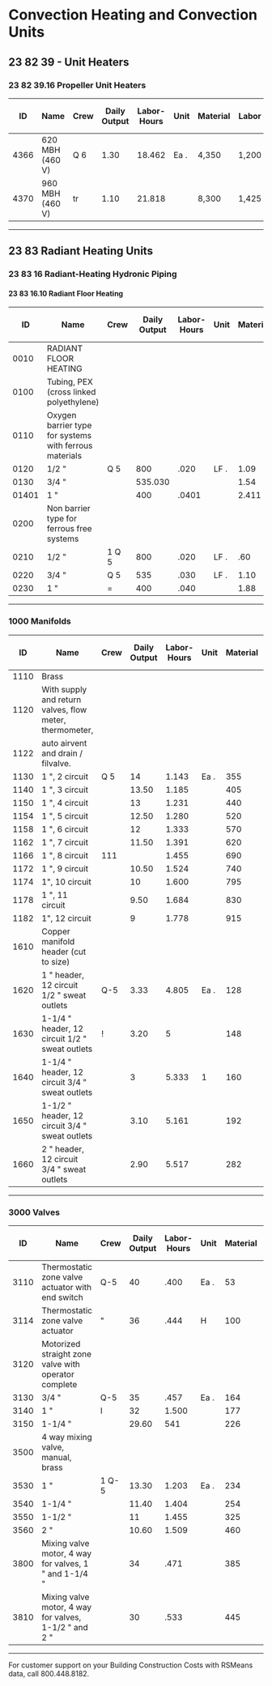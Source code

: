 # Convection Heating and Convection Units

## 23 82 39 - Unit Heaters

### 23 82 39.16 Propeller Unit Heaters

| ID   | Name                        | Crew | Daily Output | Labor-Hours | Unit | Material | Labor | Equipment | Total  | Total Incl O&P |
|------|-----------------------------|------|--------------|-------------|------|----------|-------|-----------|--------|----------------|
| 4366 | 620 MBH (460 V)             | Q 6  | 1.30         | 18.462      | Ea . | 4,350    | 1,200 |           | 5,550  | 6,600          |
| 4370 | 960 MBH (460 V)             | tr   | 1.10         | 21.818      |      | 8,300    | 1,425 |           | 9,725  | 11,300         |

---

## 23 83 Radiant Heating Units

### 23 83 16 Radiant-Heating Hydronic Piping

#### 23 83 16.10 Radiant Floor Heating

| ID    | Name                                                                 | Crew | Daily Output | Labor-Hours | Unit | Material | Labor | Equipment | Total   | Total Incl O&P |
|-------|----------------------------------------------------------------------|------|--------------|-------------|------|----------|-------|-----------|---------|----------------|
| 0010  | RADIANT FLOOR HEATING                                                |      |              |             |      |          |       |           |         |                |
| 0100  | Tubing, PEX (cross linked polyethylene)                              |      |              |             |      |          |       |           |         |                |
| 0110  | Oxygen barrier type for systems with ferrous materials               |      |              |             |      |          |       |           |         |                |
| 0120  | 1/2 "                                                                | Q 5  | 800          | .020        | LF . | 1.09     | 1.27  |           | 2.36    | 33.09          |
| 0130  | 3/4 "                                                                |      | 535.030      |             |      | 1.54     | 1.89  |           | 3.43    | 4.51           |
| 01401 | 1 "                                                                  |      | 400          | .0401       |      | 2.411    | 2.53  |           | 4.94    | 6.45           |
| 0200  | Non barrier type for ferrous free systems                            |      |              |             |      |          |       |           |         |                |
| 0210  | 1/2 "                                                                | 1 Q 5| 800          | .020        | LF . | .60      | 1.27  |           | 1.87    | 2.55           |
| 0220  | 3/4 "                                                                | Q 5  | 535          | .030        | LF . | 1.10     | 1.89  |           | 2.99    | 4.03           |
| 0230  | 1 "                                                                  | =    | 400          | .040        |      | 1.88     | 2.53  |           | 4.41    | 5.85           |

---

### 1000 Manifolds

| ID    | Name                                                                 | Crew | Daily Output | Labor-Hours | Unit | Material | Labor   | Equipment | Total   | Total Incl O&P |
|-------|----------------------------------------------------------------------|------|--------------|-------------|------|----------|---------|-----------|---------|----------------|
| 1110  | Brass                                                                |      |              |             |      |          |         |           |         |                |
| 1120  | With supply and return valves, flow meter, thermometer,              |      |              |             |      |          |         |           |         |                |
| 1122  | auto airvent and drain / filvalve.                                   |      |              |             |      |          |         |           |         |                |
| 1130  | 1 ", 2 circuit                                                       | Q 5  | 14           | 1.143       | Ea . | 355      | 72.50   |           | 427.50  | 500            |
| 1140  | 1 ", 3 circuit                                                       |      | 13.50        | 1.185       |      | 405      | 75      |           | 480     | 555            |
| 1150  | 1 ", 4 circuit                                                       |      | 13           | 1.231       |      | 440      | 78      |           | 518     | 595            |
| 1154  | 1 ", 5 circuit                                                       |      | 12.50        | 1.280       |      | 520      | 81      |           | 601     | 695            |
| 1158  | 1 ", 6 circuit                                                       |      | 12           | 1.333       |      | 570      | 84.50   |           | 654.50  | 750            |
| 1162  | 1 ", 7 circuit                                                       |      | 11.50        | 1.391       |      | 620      | 88      |           | 708     | 815            |
| 1166  | 1 ", 8 circuit                                                       | 111  |              | 1.455       |      | 690      | 92      |           | 782     | 890            |
| 1172  | 1 ", 9 circuit                                                       |      | 10.50        | 1.524       |      | 740      | 96.50   |           | 836.50  | 960            |
| 1174  | 1", 10 circuit                                                       |      | 10           | 1.600       |      | 795      | 101     |           | 896     | 1,025          |
| 1178  | 1 ", 11 circuit                                                      |      | 9.50         | 1.684       |      | 830      | 107     |           | 937     | 1,075          |
| 1182  | 1", 12 circuit                                                       |      | 9            | 1.778       |      | 915      | 113     |           | 1,028   | 1,175          |
| 1610  | Copper manifold header (cut to size)                                 |      |              |             |      |          |         |           |         |                |
| 1620  | 1 " header, 12 circuit 1/2 " sweat outlets                           | Q-5  | 3.33         | 4.805       | Ea . | 128      | 305     |           | 433     | 595            |
| 1630  | 1-1/4 " header, 12 circuit 1/2 " sweat outlets                       | !    | 3.20         | 5           |      | 148      | 315     |           | 463     | 635            |
| 1640  | 1-1/4 " header, 12 circuit 3/4 " sweat outlets                       |      | 3            | 5.333       | 1    | 160      | 340     |           | 500     | 680            |
| 1650  | 1-1/2 " header, 12 circuit 3/4 " sweat outlets                       |      | 3.10         | 5.161       |      | 192      | 325     |           | 517     | 695            |
| 1660  | 2 " header, 12 circuit 3/4 " sweat outlets                           |      | 2.90         | 5.517       |      | 282      | 350     |           | 632     | 830            |

---

### 3000 Valves

| ID    | Name                                                                 | Crew | Daily Output | Labor-Hours | Unit | Material | Labor   | Equipment | Total   | Total Incl O&P |
|-------|----------------------------------------------------------------------|------|--------------|-------------|------|----------|---------|-----------|---------|----------------|
| 3110  | Thermostatic zone valve actuator with end switch                     | Q-5  | 40           | .400        | Ea . | 53       | 25.50   |           | 78.50   | 96             |
| 3114  | Thermostatic zone valve actuator                                     | "    | 36           | .444        | Н    | 100      | 28      |           | 128     | 152            |
| 3120  | Motorized straight zone valve with operator complete                 |      |              |             |      |          |         |           |         |                |
| 3130  | 3/4 "                                                                | Q-5  | 35           | .457        | Ea . | 164      | 293     |           | 193     | 223            |
| 3140  | 1 "                                                                  | I    | 32           | 1.500       |      | 177      | 31.50   |           | 208.50  | 242            |
| 3150  | 1-1/4 "                                                              |      | 29.60        | 541         |      | 226      | 34      |           | 260     | 299            |
| 3500  | 4 way mixing valve, manual, brass                                    |      |              |             |      |          |         |           |         |                |
| 3530  | 1 "                                                                  | 1 Q-5| 13.30        | 1.203       | Ea . | 234      | 762533  |           | 310     | 370            |
| 3540  | 1-1/4 "                                                              |      | 11.40        | 1.404       |      | 254      | 89      |           | 343     | 410            |
| 3550  | 1-1/2 "                                                              |      | 11           | 1.455       |      | 325      | 92      |           | 417     | 490            |
| 3560  | 2 "                                                                  |      | 10.60        | 1.509       |      | 460      | 95.50   |           | 555.50  | 650            |
| 3800  | Mixing valve motor, 4 way for valves, 1 " and 1-1/4 "                |      | 34           | .471        |      | 385      | 30      |           | 415     | 470            |
| 3810  | Mixing valve motor, 4 way for valves, 1-1/2 " and 2 "                |      | 30           | .533        |      | 445      | 34      |           | 479     | 540            |

---

For customer support on your Building Construction Costs with RSMeans data, call 800.448.8182.